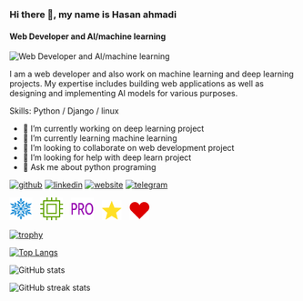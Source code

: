 ### Hi there 👋, my name is Hasan ahmadi
#### Web Developer and Al/machine learning
![Web Developer and Al/machine learning](https://media.licdn.com/dms/image/D5612AQGuIxQsPyOxqg/article-cover_image-shrink_720_1280/0/1716067480649?e=2147483647&v=beta&t=e6SGCLXajUw7gxCGbgNk08wA2y8qLhylWFwTHCTMUwo)

I am a web developer and also work on machine learning and deep learning projects. My expertise includes building web applications as well as designing and implementing AI models for various purposes.

Skills: Python / Django / linux 

- 🔭 I’m currently working on deep learning project 
- 🌱 I’m currently learning machine learning 
- 👯 I’m looking to collaborate on web development project 
- 🤔 I’m looking for help with deep learn project 
- 💬 Ask me about python programing  


[<img src='https://cdn.jsdelivr.net/npm/simple-icons@3.0.1/icons/github.svg' alt='github' height='40'>](https://github.com/hasanahmadii)  [<img src='https://cdn.jsdelivr.net/npm/simple-icons@3.0.1/icons/linkedin.svg' alt='linkedin' height='40'>](www.linkedin.com/in/hasanahmadii)  [<img src='https://cdn.jsdelivr.net/npm/simple-icons@3.0.1/icons/icloud.svg' alt='website' height='40'>](https://zil.ink/hassanahmadi)  [<img src='https://cdn.jsdelivr.net/npm/simple-icons@3.0.1/icons/telegram.svg' alt='telegram' height='40'>](https://t.me/Ahmadi7813)  

<a href='https://archiveprogram.github.com/'><img src='https://raw.githubusercontent.com/acervenky/animated-github-badges/master/assets/acbadge.gif' width='40' height='40'></a> <a href='https://docs.github.com/en/developers'><img src='https://raw.githubusercontent.com/acervenky/animated-github-badges/master/assets/devbadge.gif' width='40' height='40'></a> <a href='https://github.com/pricing'><img src='https://raw.githubusercontent.com/acervenky/animated-github-badges/master/assets/pro.gif' width='40' height='40'></a> <a href='https://stars.github.com/'><img src='https://raw.githubusercontent.com/acervenky/animated-github-badges/master/assets/starbadge.gif' width='35' height='35'></a> <a href='https://docs.github.com/en/github/supporting-the-open-source-community-with-github-sponsors'><img src='https://raw.githubusercontent.com/acervenky/animated-github-badges/master/assets/sponsorbadge.gif' width='35' height='35'></a> 

[![trophy](https://github-profile-trophy.vercel.app/?username=hasanahmadii)](https://github.com/ryo-ma/github-profile-trophy)

[![Top Langs](https://github-readme-stats.vercel.app/api/top-langs/?username=hasanahmadii)](https://github.com/anuraghazra/github-readme-stats)

![GitHub stats](https://github-readme-stats.vercel.app/api?username=hasanahmadii&show_icons=true&count_private=true)  

![GitHub streak stats](https://streak-stats.demolab.com/?user=hasanahmadii)  


